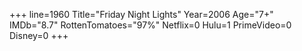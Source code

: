 +++
line=1960
Title="Friday Night Lights"
Year=2006
Age="7+"
IMDb="8.7"
RottenTomatoes="97%"
Netflix=0
Hulu=1
PrimeVideo=0
Disney=0
+++

